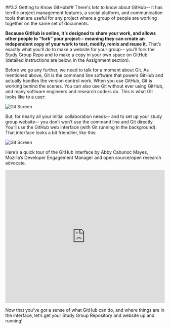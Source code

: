 ##3.2 Getting to Know GitHub##
There's lots to know about GitHub-- it has terrific project management features, a social platform, and communication tools that are useful for any project where a group of people are working together on the same set of documents. 

**Because GitHub is online, it’s designed to share your work, and allows other people to “fork” your project-- meaning they can create an independent copy of your work to test, modify, remix and reuse it.** That’s exactly what you’ll do to make a website for your group-- you’ll fork the Study Group Repo and to make a copy in your own space on GitHub (detailed instructions are below, in the Assignment section). 

Before we go any further, we need to talk for a moment about Git. As mentioned above, Git is the command line software that powers GitHub and actually handles the version control work. When you use GitHub, Git is working behind the scenes. You can also use Git without ever using GitHub, and many software engineers and research coders do. This is what Git looks like to a user: 

![Git Screen](https://github.com/mozillascience/study-group-onboarding/blob/master/images/git.png)

But, for nearly all your initial collaboration needs-- and to set up your study group website-- you don’t won’t use the command line and Git directly. You’ll use the GitHub web interface (with Git running in the background). That interface looks a bit friendlier, like this:

![Git Screen](https://github.com/mozillascience/study-group-onboarding/blob/master/images/paperb.png)

Here’s a quick tour of the GitHub interface by Abby Cabunoc Mayes, Mozilla’s Developer Engagement Manager and open source/open research advocate.

<iframe width="100%" height="420" src="https://drive.google.com/open?id=0BytjEIvMn7SRbXBUaGVadUNHc0E" frameborder="0" allowfullscreen></iframe>

Now that you’ve got a sense of what GitHub can do, and where things are in the interface, let’s get your Study Group Repository and website up and running!
